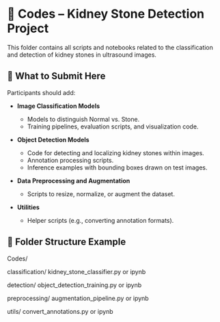 # 🧮 Codes – Kidney Stone Detection Project

This folder contains all scripts and notebooks related to the classification and detection of kidney stones in ultrasound images.

## 🧠 What to Submit Here

Participants should add:

- **Image Classification Models**
  - Models to distinguish Normal vs. Stone.
  - Training pipelines, evaluation scripts, and visualization code.

- **Object Detection Models**
  - Code for detecting and localizing kidney stones within images.
  - Annotation processing scripts.
  - Inference examples with bounding boxes drawn on test images.

- **Data Preprocessing and Augmentation**
  - Scripts to resize, normalize, or augment the dataset.

- **Utilities**
  - Helper scripts (e.g., converting annotation formats).

## 📂 Folder Structure Example

Codes/

  classification/
    kidney_stone_classifier.py or ipynb
    
  detection/
    object_detection_training.py or ipynb
  
  preprocessing/
    augmentation_pipeline.py or ipynb
    
  utils/
    convert_annotations.py or ipynb
